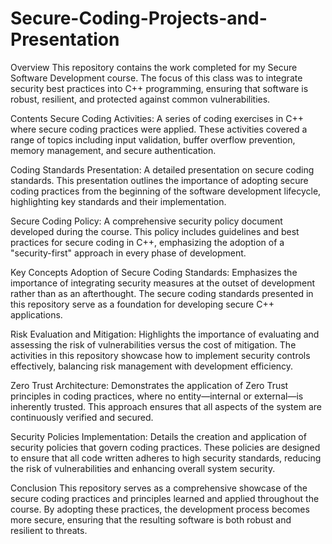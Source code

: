 # Secure-Coding-Projects-and-Presentation
Overview
This repository contains the work completed for my Secure Software Development course. The focus of this class was to integrate security best practices into C++ programming, ensuring that software is robust, resilient, and protected against common vulnerabilities.

Contents
Secure Coding Activities:
A series of coding exercises in C++ where secure coding practices were applied. These activities covered a range of topics including input validation, buffer overflow prevention, memory management, and secure authentication.

Coding Standards Presentation:
A detailed presentation on secure coding standards. This presentation outlines the importance of adopting secure coding practices from the beginning of the software development lifecycle, highlighting key standards and their implementation.

Secure Coding Policy:
A comprehensive security policy document developed during the course. This policy includes guidelines and best practices for secure coding in C++, emphasizing the adoption of a "security-first" approach in every phase of development.

Key Concepts
Adoption of Secure Coding Standards:
Emphasizes the importance of integrating security measures at the outset of development rather than as an afterthought. The secure coding standards presented in this repository serve as a foundation for developing secure C++ applications.

Risk Evaluation and Mitigation:
Highlights the importance of evaluating and assessing the risk of vulnerabilities versus the cost of mitigation. The activities in this repository showcase how to implement security controls effectively, balancing risk management with development efficiency.

Zero Trust Architecture:
Demonstrates the application of Zero Trust principles in coding practices, where no entity—internal or external—is inherently trusted. This approach ensures that all aspects of the system are continuously verified and secured.

Security Policies Implementation:
Details the creation and application of security policies that govern coding practices. These policies are designed to ensure that all code written adheres to high security standards, reducing the risk of vulnerabilities and enhancing overall system security.

Conclusion
This repository serves as a comprehensive showcase of the secure coding practices and principles learned and applied throughout the course. By adopting these practices, the development process becomes more secure, ensuring that the resulting software is both robust and resilient to threats.
